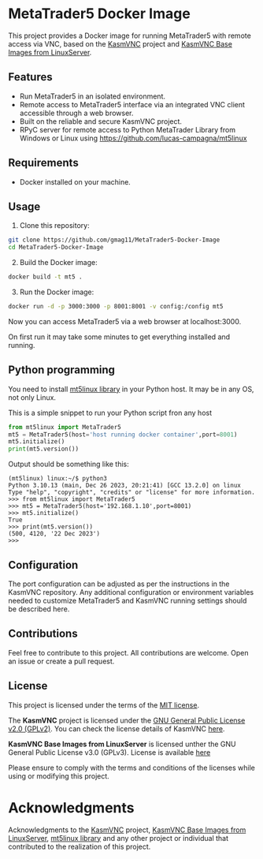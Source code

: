 # MetaTrader5 Docker Image

This project provides a Docker image for running MetaTrader5 with remote access via VNC, based on the [KasmVNC](https://github.com/kasmtech/KasmVNC) project and [KasmVNC Base Images from LinuxServer](https://github.com/linuxserver/docker-baseimage-kasmvnc).

## Features

- Run MetaTrader5 in an isolated environment.
- Remote access to MetaTrader5 interface via an integrated VNC client accessible through a web browser.
- Built on the reliable and secure KasmVNC project.
- RPyC server for remote access to Python MetaTrader Library from Windows or Linux using https://github.com/lucas-campagna/mt5linux

## Requirements

- Docker installed on your machine.

## Usage

1. Clone this repository:
```bash
git clone https://github.com/gmag11/MetaTrader5-Docker-Image
cd MetaTrader5-Docker-Image
```

2. Build the Docker image:
```bash
docker build -t mt5 .
```

3. Run the Docker image:
```bash
docker run -d -p 3000:3000 -p 8001:8001 -v config:/config mt5
```

Now you can access MetaTrader5 via a web browser at localhost:3000.

On first run it may take some minutes to get everything installed and running.

## Python programming

You need to install [mt5linux library](https://github.com/lucas-campagna/mt5linux) in your Python host. It may be in any OS, not only Linux.

This is a simple snippet to run your Python script fron any host

```python
from mt5linux import MetaTrader5
mt5 = MetaTrader5(host='host running docker container',port=8001)
mt5.initialize()
print(mt5.version())
```

Output should be something like this:

```
(mt5linux) linux:~/$ python3
Python 3.10.13 (main, Dec 26 2023, 20:21:41) [GCC 13.2.0] on linux
Type "help", "copyright", "credits" or "license" for more information.
>>> from mt5linux import MetaTrader5
>>> mt5 = MetaTrader5(host='192.168.1.10',port=8001)
>>> mt5.initialize()
True
>>> print(mt5.version())
(500, 4120, '22 Dec 2023')
>>>
```

## Configuration
The port configuration can be adjusted as per the instructions in the KasmVNC repository. Any additional configuration or environment variables needed to customize MetaTrader5 and KasmVNC running settings should be described here.

## Contributions
Feel free to contribute to this project. All contributions are welcome. Open an issue or create a pull request.

## License

This project is licensed under the terms of the [MIT license](https://opensource.org/license/mit/). 

The **KasmVNC** project is licensed under the [GNU General Public License v2.0 (GPLv2)](https://www.gnu.org/licenses/old-licenses/gpl-2.0.en.html). You can check the license details of KasmVNC [here](https://github.com/kasmtech/KasmVNC/blob/master/LICENSE.TXT).

**KasmVNC Base Images from LinuxServer** is licensed unther the GNU General Public License v3.0 (GPLv3). License is available [here](https://github.com/linuxserver/docker-baseimage-kasmvnc/blob/master/LICENSE)

Please ensure to comply with the terms and conditions of the licenses while using or modifying this project.

# Acknowledgments
Acknowledgments to the [KasmVNC](https://github.com/kasmtech/KasmVNC) project, [KasmVNC Base Images from LinuxServer](https://github.com/linuxserver/docker-baseimage-kasmvnc/tree/master), [mt5linux library](https://github.com/lucas-campagna/mt5linux)  and any other project or individual that contributed to the realization of this project.
